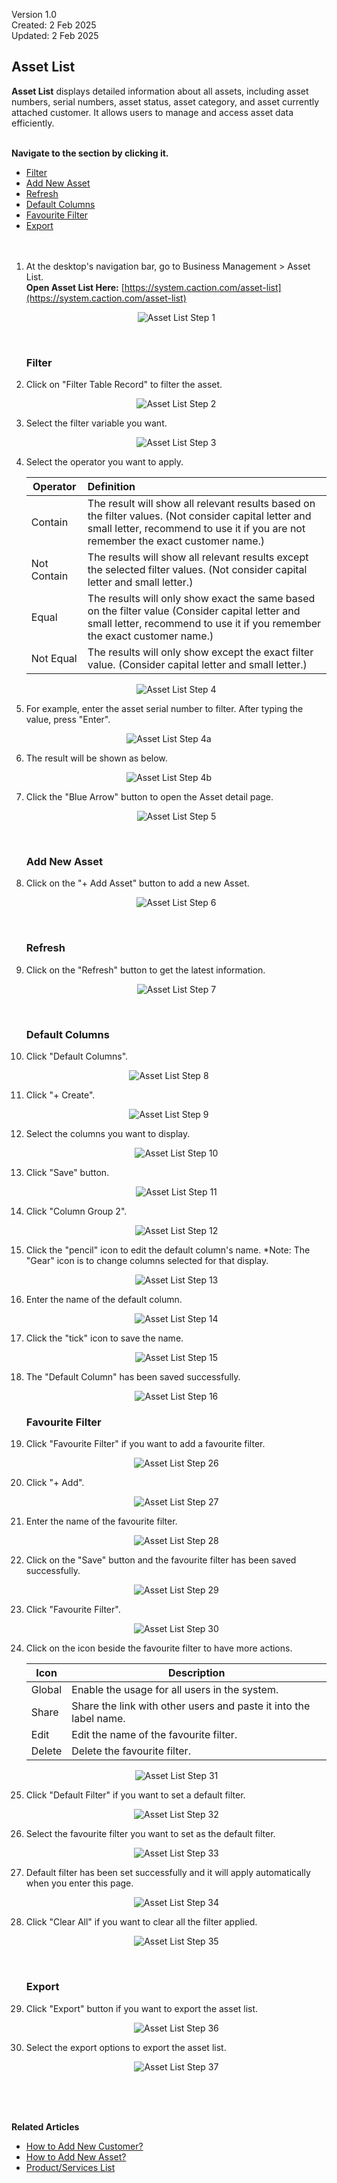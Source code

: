 Version 1.0<br>
Created: 2 Feb 2025<br>
Updated: 2 Feb 2025<br>
## Asset List

**Asset List** displays detailed information about all assets, including asset numbers, serial numbers, asset status, asset category, and asset currently attached customer. It allows users to manage and access asset data efficiently.<br><br>

**Navigate to the section by clicking it.**<br>

- [Filter](#section1)<br>
- [Add New Asset](#section2)<br>
- [Refresh](#section3)<br>
- [Default Columns](#section4)<br>
- [Favourite Filter](#section5)<br>
- [Export](#section6)
<br><br><br>

1. At the desktop's navigation bar, go to Business Management > Asset List.<br>
   **Open Asset List Here:** [https://system.caction.com/asset-list](https://system.caction.com/asset-list)<br>

   <p align="center">
     <img src="img2/Asset_List_Step_1.png" alt="Asset List Step 1">
   </p>
   <br>

   <a id="section1"></a>

   ### Filter

2. Click on "Filter Table Record" to filter the asset.

   <p align="center">
     <img src="img2/Asset_List_Step_2.png" alt="Asset List Step 2">
   </p>
   
3. Select the filter variable you want.

   <p align="center">
     <img src="img2/Asset_List_Step_3.png" alt="Asset List Step 3">
   </p>
   
4. Select the operator you want to apply.

    | Operator | Definition | 
    |---------|:-----|
    | Contain | The result will show all relevant results based on the filter values. (Not consider capital letter and small letter, recommend to use it if you are not remember the exact customer name.) |
    | Not Contain | The results will show all relevant results except the selected filter values. (Not consider capital letter and small letter.)| 
    | Equal | The results will only show exact the same based on the filter value (Consider capital letter and small letter, recommend to use it if you remember the exact customer name.)| 
    | Not Equal | The results will only show except the exact filter value. (Consider capital letter and small letter.) 

   <p align="center">
     <img src="img2/Asset_List_Step_4.png" alt="Asset List Step 4">
   </p>

5. For example, enter the asset serial number to filter. After typing the value, press "Enter".

  <p align="center">
     <img src="img2/Asset_List_Step_4a.png" alt="Asset List Step 4a">
   </p>

6. The result will be shown as below.

  <p align="center">
     <img src="img2/Asset_List_Step_4b.png" alt="Asset List Step 4b">
   </p>

7. Click the "Blue Arrow" button to open the Asset detail page.

   <p align="center">
     <img src="img2/Asset_List_Step_5.png" alt="Asset List Step 5">
   </p>
   <br>

   <a id="section2"></a>

   ### Add New Asset
   
8. Click on the "+ Add Asset" button to add a new Asset.

   <p align="center">
     <img src="img2/Asset_List_Step_6.png" alt="Asset List Step 6">
   </p>
   
   <br>

   <a id="section3"></a>

   ### Refresh
   
9. Click on the "Refresh" button to get the latest information.

   <p align="center">
     <img src="img2/Asset_List_Step_7.png" alt="Asset List Step 7">
   </p>
   
   <br>

   <a id="section4"></a>

   ### Default Columns
   
10. Click "Default Columns".

   <p align="center">
     <img src="img2/Asset_List_Step_8.png" alt="Asset List Step 8">
   </p>

11. Click "+ Create".

   <p align="center">
     <img src="img2/Asset_List_Step_9.png" alt="Asset List Step 9">
   </p>

12. Select the columns you want to display.

    <p align="center">
      <img src="img2/Asset_List_Step_10.png" alt="Asset List Step 10">
    </p>

13. Click "Save" button.

    <p align="center">
      <img src="img2/Asset_List_Step_11.png" alt="Asset List Step 11">
    </p>

14. Click "Column Group 2".

    <p align="center">
      <img src="img2/Asset_List_Step_12.png" alt="Asset List Step 12">
    </p>

15. Click the "pencil" icon to edit the default column's name.
    *Note: The "Gear" icon is to change columns selected for that display.

    <p align="center">
      <img src="img2/Asset_List_Step_13.png" alt="Asset List Step 13">
    </p>

16. Enter the name of the default column.

    <p align="center">
      <img src="img2/Asset_List_Step_14.png" alt="Asset List Step 14">
    </p>

17. Click the "tick" icon to save the name.
   
    <p align="center">
      <img src="img2/Asset_List_Step_15.png" alt="Asset List Step 15">
    </p>

18. The "Default Column" has been saved successfully.

    <p align="center">
      <img src="img2/Asset_List_Step_16.png" alt="Asset List Step 16">
    </p>

    <a id="section5"></a>

    ### Favourite Filter
   
19. Click "Favourite Filter" if you want to add a favourite filter.

    <p align="center">
      <img src="img2/Asset_List_Step_26.png" alt="Asset List Step 26">
    </p>

20. Click "+ Add".

    <p align="center">
      <img src="img2/Asset_List_Step_27.png" alt="Asset List Step 27">
    </p>

21. Enter the name of the favourite filter.

    <p align="center">
      <img src="img2/Asset_List_Step_28.png" alt="Asset List Step 28">
    </p>

22. Click on the "Save" button and the favourite filter has been saved successfully.

    <p align="center">
      <img src="img2/Asset_List_Step_29.png" alt="Asset List Step 29">
    </p>

23. Click "Favourite Filter".

    <p align="center">
      <img src="img2/Asset_List_Step_30.png" alt="Asset List Step 30">
    </p>

24. Click on the icon beside the favourite filter to have more actions.

    | Icon | Description |
    |------|-------------|
    | Global | Enable the usage for all users in the system. |
    | Share | Share the link with other users and paste it into the label name. |
    | Edit | Edit the name of the favourite filter. |
    | Delete | Delete the favourite filter. |

    <p align="center">
       <img src="img2/Asset_List_Step_31.png" alt="Asset List Step 31">
    </p>

25. Click "Default Filter" if you want to set a default filter.

    <p align="center">
      <img src="img2/Asset_List_Step_32.png" alt="Asset List Step 32">
    </p>

26. Select the favourite filter you want to set as the default filter.

    <p align="center">
      <img src="img2/Asset_List_Step_33.png" alt="Asset List Step 33">
    </p>
 
27. Default filter has been set successfully and it will apply automatically when you enter this page.

    <p align="center">
      <img src="img2/Asset_List_Step_34.png" alt="Asset List Step 34">
    </p>
 
28. Click "Clear All" if you want to clear all the filter applied.

    <p align="center">
      <img src="img2/Asset_List_Step_35.png" alt="Asset List Step 35">
    </p>
    <br>

    <a id="section6"></a>

    ### Export
   
29. Click "Export" button if you want to export the asset list.

    <p align="center">
      <img src="img2/Asset_List_Step_36.png" alt="Asset List Step 36">
    </p>

30. Select the export options to export the asset list.

    <p align="center">
      <img src="img2/Asset_List_Step_37.png" alt="Asset List Step 37">
    </p>
<br><br><br>

**Related Articles**
- [How to Add New Customer?](Add_New_Customer.md)
- [How to Add New Asset?](How_to_Add_New_Asset.md)
- [Product/Services List](Product_Services_List.md)

<!-- [Link Text](https://support.caction.com/Customer_List.html) -->

